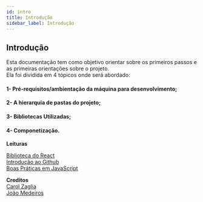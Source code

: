 ```yaml
---
id: intro
title: Introdução
sidebar_label: Introdução
---
```


## **Introdução**

Esta documentação tem como objetivo orientar sobre os primeiros passos e as primeiras orientações sobre o projeto. </br>
Ela foi dividida em 4 tópicos onde será abordado: 

#### 1- Pré-requisitos/ambientação da máquina para desenvolvimento;
#### 2- A hierarquia de pastas do projeto;
#### 3- Bibliotecas Utilizadas;
#### 4- Componetização. </br>

**Leituras** 

[Biblioteca do React](https://pt-br.reactjs.org/)</br>
[Introdução ao Github](https://medium.com/rafaeltardivo/git-github-uma-introdu%C3%A7%C3%A3o-pr%C3%A1tica-fed91ee56b8d) </br>
[Boas Práticas em JavaScript](https://medium.com/@washingtonbr/padr%C3%B5es-de-projeto-e-boas-pr%C3%A1ticas-em-javascript-d3b49c5c61a5)

**Creditos** </br>
[Carol Zaglia](https://github.com/carolgsantos)</br>
[João Medeiros](https://github.com/JVMedeiros)